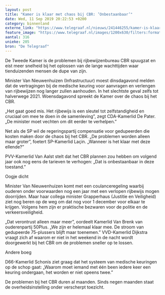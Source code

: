 ```yaml
---
layout: post
title: "Kamer is klaar met chaos bij CBR: ’Onbestaanbaar’"
date: Wed, 11 Sep 2019 20:22:53 +0200
category: binnenland
externe_link: "https://www.telegraaf.nl/nieuws/241446255/kamer-is-klaar-met-chaos-bij-cbr-onbestaanbaar"
feature_image: "https://www.telegraaf.nl/images/1200x630/filters:format(jpeg):quality(80)/cdn-kiosk-api.telegraaf.nl/212e9f02-d4c2-11e9-aeae-02d2fb1aa1d7.jpg"
aantal: 316
unieke: 205
bron: "De Telegraaf"
---
```


<p class="intro">De Tweede Kamer is de problemen bij rijbewijzenbureau CBR spuugzat en eist meer snelheid bij het oplossen van de lange wachttijden waar tienduizenden mensen de dupe van zijn.</p> <p>Minister Van Nieuwenhuizen (Infrastructuur) moest dinsdagavond melden dat de vertragingen bij de medische keuring voor aanvragen en verlengen van rijbewijzen nog langer zullen aanhouden. In het slechtste geval zelfs tot halverwege 2021. Woensdagavond spreekt de Kamer over de chaos bij het CBR.</p><p>„Het gaat goed mis. Het rijbewijs is een sleutel tot zelfstandigheid en cruciaal om mee te doen in de samenleving”, zegt CDA-Kamerlid De Pater. „De minister moet vechten om dit eerder te verhelpen.”</p><p>Net als de SP wil de regeringspartij compensatie voor gedupeerden die kosten maken door de chaos bij het CBR. „De problemen worden alleen maar groter”, foetert SP-Kamerlid Laçin. „Wanneer is het klaar met deze ellende?”</p><p>PVV-Kamerlid Van Aalst stelt dat het CBR plannen zou hebben om volgend jaar ook nog eens de tarieven te verhogen: „Dat is onbestaanbaar in deze toestand.”</p><p>Oogje dicht</p><p>Minister Van Nieuwenhuizen komt met een coulanceregeling waarbij ouderen onder voorwaarden nog een jaar met een verlopen rijbewijs mogen doorrijden. Maar haar collega minister Grapperhaus (Justitie en Veiligheid) ziet nog beren op de weg om dat nog voor 1 december voor elkaar te krijgen. Volgens hem zijn er praktische bezwaren voor de politie en de verkeersveiligheid.</p><p>„Dat verontrust alleen maar meer”, oordeelt Kamerlid Van Brenk van ouderenpartij 50Plus. „We zijn er helemaal klaar mee. De stroom van gedupeerde 75-plussers blijft maar toenemen.” VVD-Kamerlid Dijkstra vraagt zich af waarom er niet in het weekend in de nacht wordt doorgewerkt bij het CBR om de problemen sneller op te lossen.</p><p>Andere boeg</p><p>D66-Kamerlid Schonis ziet graag dat het systeem van medische keuringen op de schop gaat: „Waarom moet iemand met één been iedere keer een keuring ondergaan, het worden er niet opeens twee.”</p><p>De problemen bij het CBR duren al maanden. Sinds negen maanden staat de overheidsinstelling onder verscherpt toezicht.</p>
